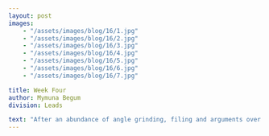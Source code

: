 ```yaml
---
layout: post
images:
    - "/assets/images/blog/16/1.jpg"
    - "/assets/images/blog/16/2.jpg"
    - "/assets/images/blog/16/3.jpg"
    - "/assets/images/blog/16/4.jpg"
    - "/assets/images/blog/16/5.jpg"
    - "/assets/images/blog/16/6.jpg"
    - "/assets/images/blog/16/7.jpg"

title: Week Four​
author: Mymuna Begum
division: Leads

text: "After an abundance of angle grinding, filing and arguments over who had to use the hand-crank drill, the chassis was finally completed. The team is now manufacturing the finalized version of the gear intake system, while the indexer continues to be prototyped on the side. Unlike last year, the team has not yet faced any major mechanical issues in the start of our fourth week of build season. Hopefully, our progress isn't halted by any problems in the weeks to come."
---
```

